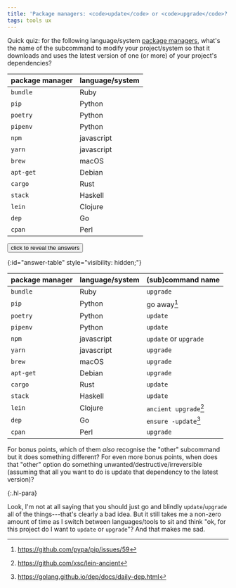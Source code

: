 ```yaml
---
title: 'Package managers: <code>update</code> or <code>upgrade</code>?'
tags: tools ux
---
```


Quick quiz: for the following language/system [package
managers](https://en.wikipedia.org/wiki/Package_manager), what's the name of the
subcommand to modify your project/system so that it downloads and uses the
latest version of one (or more) of your project's dependencies?

| package manager | language/system |
|-----------------|-----------------|
| `bundle`        | Ruby            |
| `pip`           | Python          |
| `poetry`        | Python          |
| `pipenv`        | Python          |
| `npm`           | javascript      |
| `yarn`          | javascript      |
| `brew`          | macOS           |
| `apt-get`       | Debian          |
| `cargo`         | Rust            |
| `stack`         | Haskell         |
| `lein`          | Clojure         |
| `dep`           | Go              |
| `cpan`          | Perl            |

<button onclick='document.getElementById("answer-table").style.visibility="visible";'>click to reveal the answers</button>

{:id="answer-table" style="visibility: hidden;"}

| package manager | language/system | (sub)command name        |
|-----------------|-----------------|--------------------------|
| `bundle`        | Ruby            | `upgrade`                |
| `pip`           | Python          | go away[^pip]            |
| `poetry`        | Python          | `update`                 |
| `pipenv`        | Python          | `update`                 |
| `npm`           | javascript      | `update` or `upgrade`    |
| `yarn`          | javascript      | `upgrade`                |
| `brew`          | macOS           | `upgrade`                |
| `apt-get`       | Debian          | `upgrade`                |
| `cargo`         | Rust            | `update`                 |
| `stack`         | Haskell         | `update`                 |
| `lein`          | Clojure         | `ancient upgrade`[^lein] |
| `dep`           | Go              | `ensure -update`[^dep]   |
| `cpan`          | Perl            | `upgrade`                |

[^pip]: <https://github.com/pypa/pip/issues/59>
[^lein]: <https://github.com/xsc/lein-ancient>
[^dep]: <https://golang.github.io/dep/docs/daily-dep.html>

For bonus points, which of them _also_ recognise the "other" subcommand but it
does something different? For even more bonus points, when does that "other"
option do something unwanted/destructive/irreversible (assuming that all you
want to do is update that dependency to the latest version)?

{:.hl-para}

Look, I'm not at all saying that you should just go and blindly
`update`/`upgrade` all of the things---that's clearly a bad idea. But it still
takes me a non-zero amount of time as I switch between languages/tools to sit
and think "ok, for this project do I want to `update` or `upgrade`"? And that
makes me sad.

